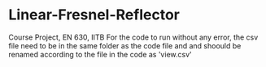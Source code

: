 # Linear-Fresnel-Reflector
Course Project, EN 630, IITB
For the code to run without any error, the csv file need to be in the same folder as the code file and and shoould be renamed according to the file in the code as 'view.csv'
